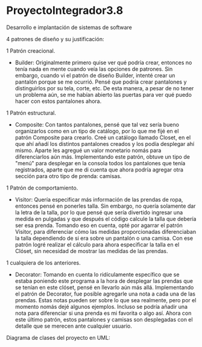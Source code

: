 # ProyectoIntegrador3.8

Desarrollo e implantación de sistemas de software

4 patrones de diseño y su justificación:

1 Patrón creacional.

- Builder:
  Originalmente primero quise ver qué podría crear, entonces no tenía nada en mente cuando veía las opciones de patrones. Sin embargo, cuando vi el patrón de diseño Builder, intenté crear un pantalón porque se me ocurrió. Pensé que podría crear pantalones y distinguirlos por su tela, corte, etc. De esta manera, a pesar de no tener un problema aún, se me habían abierto las puertas para ver qué puedo hacer con estos pantalones ahora.

1 Patrón estructural.

- Composite:
  Con tantos pantalones, pensé que tal vez sería bueno organizarlos como en un tipo de catálogo, por lo que me fijé en el patrón Composite para crearlo. Creé un catálogo llamado Closet, en el que ahí añadí los distintos pantalones creados y los podía desplegar ahí mismo. Aparte les agregué un valor monetario nomás para diferenciarlos aún más. Implementando este patrón, obtuve un tipo de "menú" para desplegar en la consola todos los pantalones que tenía registrados, aparte que me di cuenta que ahora podría agregar otra sección para otro tipo de prenda: camisas.

1 Patrón de comportamiento.

- Visitor:
  Quería especificar más información de las prendas de ropa, entonces pensé en ponerles talla. Sin embargo, no quería solamente dar la letra de la talla, por lo que pensé que sería divertido ingresar una medida en pulgadas y que después el código calcule la talla que debería ser esa prenda. Tomando eso en cuenta, opté por agarrar el patrón Visitor, para diferenciar cómo las medidas proporcionadas diferenciaban la talla dependiendo de si era sobre un pantalón o una camisa. Con ese patrón logré realizar el cálculo para ahora especificar la talla en el Clóset, sin necesidad de mostrar las medidas de las prendas.

1 cualquiera de los anteriores.

- Decorator:
  Tomando en cuenta lo ridículamente específico que se estaba poniendo este programa a la hora de desplegar las prendas que se tenían en este clóset, pensé en llevarlo aún más allá. Implementando el patrón de Decorator, fue posible agregarle una nota a cada una de las prendas. Estas notas pueden ser sobre lo que sea realmente, pero por el momento nomás dejé algunos ejemplos. Incluso se podría añadir una nota para diferenciar si una prenda es mi favorita o algo así. Ahora con este último patrón, estos pantalones y camisas son desplegadas con el detalle que se merecen ante cualquier usuario.

Diagrama de clases del proyecto en UML:

